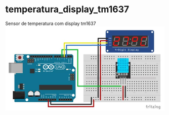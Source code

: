 # temperatura_display_tm1637
Sensor de temperatura com display tm1637
![alt text](https://github.com/PatrickHSF/temperatura_display_tm1637/blob/main/img.jpg?raw=true)


